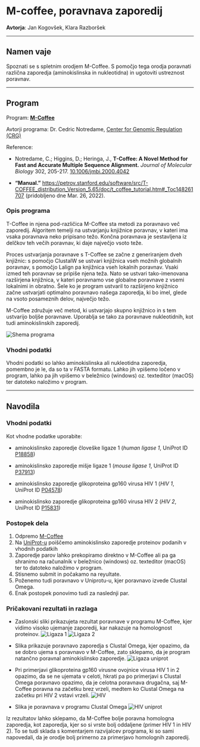 # M-coffee, poravnava zaporedij

**Avtorja**: Jan Kogovšek, Klara Razboršek

---
## Namen vaje
Spoznati se s spletnim orodjem M-Coffee. S pomočjo tega orodja poravnati različna zaporedja (aminokislinska in nukleotidna) in ugotoviti ustreznost poravnav.

---
## Program

Program: **[M-Coffee](https://tcoffee.crg.eu/apps/tcoffee/do:mcoffee)**

Avtorji programa: Dr. Cedric Notredame, [Center for Genomic Regulation (CRG)](https://www.crg.eu)

Reference:
- Notredame, C.; Higgins, D.; Heringa, J., **T-Coffee: A Novel Method for Fast and Accurate Multiple Sequence Alignment.** *Journal of Molecular Biology* 302, 205-217. [10.1006/jmbi.2000.4042](https://doi.org/10.1006/jmbi.2000.4042)

- **“Manual.”** https://petrov.stanford.edu/software/src/T-COFFEE_distribution_Version_5.65/doc/t_coffee_tutorial.htm#_Toc148261707 (pridobljeno dne Mar. 26, 2022).



### Opis programa

T-Coffee in njena pod-različica M-Coffee sta metodi za poravnavo več zaporedij. Algoritem temelji na ustvarjanju knjižnice poravnav, v kateri ima vsaka poravnava neko pripisano težo. Končna poravnava je sestavljena iz delčkov teh večih poravnav, ki daje največjo vsoto teže. 

Proces ustvarjanja poravnave s T-Coffee se začne z generiranjem dveh knjižnic: s pomočjo ClustalW se ustvari knjižnica vseh možnih globalnih poravnav, s pomočjo Lalign pa knjižnica vseh lokalnih poravnav. Vsaki izmed teh poravnav se pripiše njena teža. Nato se ustvari tako-imenovana razširjena knjižnica, v kateri poravnamo vse globalne poravnave z vsemi lokalnimi in obratno. Šele ko je program ustvaril to razširjeno knjižnico začne ustvarjati optimalno poravnavo našega zaporedja, ki bo imel, glede na vsoto posameznih delov, največjo težo.

M-Coffee združuje več metod, ki ustvarjajo skupno knjižnico in s tem ustvarijo boljše poravnave. Uporablja se tako za poravnave nukleotidnih, kot tudi aminokislinskih zaporedij.

![Shema programa](s08-t-coffee_shema_programa.png)

### Vhodni podatki

Vhodni podatki so lahko aminokislinska ali nukleotidna zaporedja, pomembno je le, da so ta v FASTA formatu. Lahko jih vpišemo ločeno v program, lahko pa jih vpišemo v beležnico (windows) oz. texteditor (macOS) ter datoteko naložimo v program.

---
## Navodila

### Vhodni podatki

Kot vhodne podatke uporabite:
- aminokislinsko zaporedje človeške ligaze 1 (*human ligase 1*, UniProt ID [P18858](https://www.uniprot.org/uniprot/P18858))
- aminokislinsko zaporedje mišje ligaze 1 (*mouse ligase 1*, UniProt ID [P37913](https://www.uniprot.org/uniprot/P37913))


- aminokislinsko zaporedje glikoproteina gp160 virusa HIV 1 (*HIV 1*, UniProt ID [P04578](https://www.uniprot.org/uniprot/P04578))
- aminokislinsko zaporedje glikoproteina gp160 virusa HIV 2 (*HIV 2*, UniProt ID [P15831](https://www.uniprot.org/uniprot/P15831))

### Postopek dela

1. Odpremo [M-Coffee](https://tcoffee.crg.eu/apps/tcoffee/do:mcoffee)
2. Na [UniProt-u](https://www.uniprot.org) poiščemo aminokislinsko zaporedje proteinov podanih v vhodnih podatkih
3. Zaporedje parov lahko prekopiramo direktno v M-Coffee ali pa ga shranimo na računalnik v beležnico (windows) oz. texteditor (macOS) ter to datoteko naložimo v program.
4. Stisnemo submit in počakamo na reyultate.
5. Poženemo tudi poravnavo v Uniprotu-u, kjer poravnavo izvede Clustal Omega.
6. Enak postopek ponovimo tudi za naslednji par.

### Pričakovani rezultati in razlaga

- Zaslonski sliki prikazujeta rezultat poravnave v programu M-Coffee, kjer vidimo visoko ujemanje zaporedij, kar nakazuje na homolognost proteinov.
![Ligaza 1](s08-ligaza.png)
![Ligaza 2](s08-ligaza-2.png)

- Slika prikazuje poravnavo zaporedja s Clustal Omega, kjer opazimo, da se dobro ujema s poravnavo v M-Coffee, zato sklepamo, da je program natančno poravnal aminokislinsko zaporedje.
![Ligaza uniprot](s08-ligaza-uniprot.png)

- Pri primerjavi glikoproteina gp160 virusne ovojnice virusa HIV 1 in 2 opazimo, da se ne ujemata v celoti, hkrati pa po primerjavi s Clustal Omega poravnavo opazimo, da je celotna poravnava drugačna, saj M-Coffee poravna na začetku brez vrzeli, medtem ko Clustal Omega na začetku pri HIV 2 vstavi vrzeli.
![HIV](s08-hiv.png)
- Slika je poravnava v programu Clustal Omega
![HIV uniprot](s08-hiv-uniprot.png)

Iz rezultatov lahko sklepamo, da  M-Coffee bolje poravna homologna zaporedja, kot zaporedja, kjer so si vrste bolj oddaljene (primer HIV 1 in HIV 2). To se tudi sklada s komentarjem razvijalcev programa, ki so sami napovedali, da je orodje bolj primerno za primerjavo homolognih zaporedij.